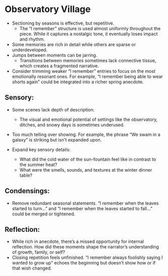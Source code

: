 # Observatory Village 

* Sectioning by seasons is effective, but repetitive.
    * The “I remember” structure is used almost uniformly throughout the piece. While it captures a nostalgic tone, it eventually loses impact and rhythm.
* Some memories are rich in detail while others are sparse or underdeveloped.
* Jumps between moments can be jarring.
    * Transitions between memories sometimes lack connective tissue, which creates a fragmented narrative.
* Consider trimming weaker “I remember” entries to focus on the most emotionally resonant ones. For example, “I remember being able to wear shorts again” could be integrated into a richer spring anecdote.

## Sensory:

* Some scenes lack depth of description. 
    * The visual and emotional potential of settings like the observatory, ditches, and snowy days is sometimes underused.
* Too much telling over showing. For example, the phrase “We swam in a galaxy” is striking but isn’t expanded upon.

* Expand key sensory details:
  * What did the cold water of the sun-fountain feel like in contrast to the summer heat?
  * What were the smells, sounds, and textures at the winter dinner table?

## Condensings:

* Remove redundant seasonal statements. “I remember when the leaves started to turn…” and “I remember when the leaves started to fall…” could be merged or tightened.

## Reflection:

* While rich in anecdote, there’s a missed opportunity for internal reflection. How did these moments shape the narrator’s understanding of growth, family, or self?
* Closing repetition feels unfinished. “I remember always foolishly saying I wanted to grow up” echoes the beginning but doesn’t show how or if that wish changed.
